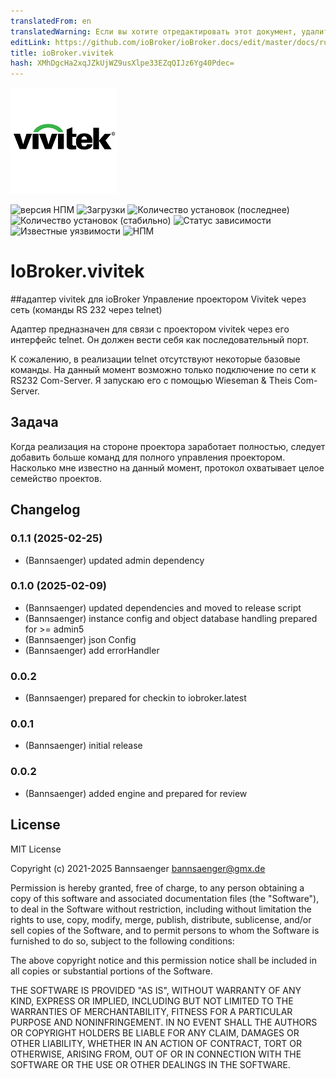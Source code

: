 ```yaml
---
translatedFrom: en
translatedWarning: Если вы хотите отредактировать этот документ, удалите поле «translationFrom», в противном случае этот документ будет снова автоматически переведен
editLink: https://github.com/ioBroker/ioBroker.docs/edit/master/docs/ru/adapterref/iobroker.vivitek/README.md
title: ioBroker.vivitek
hash: XMhDgcHa2xqJZkUjWZ9usXlpe33EZqQIJz6Yg40Pdec=
---
```

![Логотип](../../../en/adapterref/iobroker.vivitek/admin/vivitek.png)

![версия НПМ](http://img.shields.io/npm/v/iobroker.vivitek.svg)
![Загрузки](https://img.shields.io/npm/dm/iobroker.vivitek.svg)
![Количество установок (последнее)](http://iobroker.live/badges/vivitek-installed.svg)
![Количество установок (стабильно)](http://iobroker.live/badges/vivitek-stable.svg)
![Статус зависимости](https://img.shields.io/david/Bannsaenger/iobroker.vivitek.svg)
![Известные уязвимости](https://snyk.io/test/github/Bannsaenger/ioBroker.vivitek/badge.svg)
![НПМ](https://nodei.co/npm/iobroker.vivitek.png?downloads=true)

# IoBroker.vivitek
##адаптер vivitek для ioBroker
Управление проектором Vivitek через сеть (команды RS 232 через telnet)

Адаптер предназначен для связи с проектором vivitek через его интерфейс telnet. Он должен вести себя как последовательный порт.

К сожалению, в реализации telnet отсутствуют некоторые базовые команды.
На данный момент возможно только подключение по сети к RS232 Com-Server.
Я запускаю его с помощью Wieseman & Theis Com-Server.

## Задача
Когда реализация на стороне проектора заработает полностью, следует добавить больше команд для полного управления проектором.
Насколько мне известно на данный момент, протокол охватывает целое семейство проектов.

## Changelog
<!--
    Placeholder for the next version (at the beginning of the line):
    ### **WORK IN PROGRESS**
-->
### 0.1.1 (2025-02-25)
* (Bannsaenger) updated admin dependency

### 0.1.0 (2025-02-09)
* (Bannsaenger) updated dependencies and moved to release script
* (Bannsaenger) instance config and object database handling prepared for >= admin5
* (Bannsaenger) json Config
* (Bannsaenger) add errorHandler

### 0.0.2
* (Bannsaenger) prepared for checkin to iobroker.latest

### 0.0.1
* (Bannsaenger) initial release

### 0.0.2
* (Bannsaenger) added engine and prepared for review

## License
MIT License

Copyright (c) 2021-2025 Bannsaenger <bannsaenger@gmx.de>

Permission is hereby granted, free of charge, to any person obtaining a copy
of this software and associated documentation files (the "Software"), to deal
in the Software without restriction, including without limitation the rights
to use, copy, modify, merge, publish, distribute, sublicense, and/or sell
copies of the Software, and to permit persons to whom the Software is
furnished to do so, subject to the following conditions:

The above copyright notice and this permission notice shall be included in all
copies or substantial portions of the Software.

THE SOFTWARE IS PROVIDED "AS IS", WITHOUT WARRANTY OF ANY KIND, EXPRESS OR
IMPLIED, INCLUDING BUT NOT LIMITED TO THE WARRANTIES OF MERCHANTABILITY,
FITNESS FOR A PARTICULAR PURPOSE AND NONINFRINGEMENT. IN NO EVENT SHALL THE
AUTHORS OR COPYRIGHT HOLDERS BE LIABLE FOR ANY CLAIM, DAMAGES OR OTHER
LIABILITY, WHETHER IN AN ACTION OF CONTRACT, TORT OR OTHERWISE, ARISING FROM,
OUT OF OR IN CONNECTION WITH THE SOFTWARE OR THE USE OR OTHER DEALINGS IN THE
SOFTWARE.